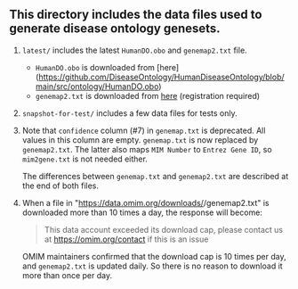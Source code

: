 ## This directory includes the data files used to generate disease ontology genesets.

1. `latest/` includes the latest `HumanDO.obo` and `genemap2.txt` file.
   - `HumanDO.obo` is downloaded from [here]
(https://github.com/DiseaseOntology/HumanDiseaseOntology/blob/main/src/ontology/HumanDO.obo)
   - `genemap2.txt` is downloaded from [here](https://omim.org/downloads) (registration required)

2. `snapshot-for-test/` includes a few data files for tests only.

3. Note that `confidence` column (#7) in `genemap.txt` is deprecated. All values in
   this column are empty. `genemap.txt` is now replaced by `genemap2.txt`. The latter
   also maps `MIM Number` to `Entrez Gene ID`, so `mim2gene.txt` is not needed either.

   The differences between `genemap.txt` and `genemap2.txt` are described at the end
   of both files.

4. When a file in "https://data.omim.org/downloads/<key>/genemap2.txt" is downloaded
   more than 10 times a day, the response will become:
     > This data account exceeded its download cap, please contact us at
     > https://omim.org/contact if this is an issue

   OMIM maintainers confirmed that the download cap is 10 times per day, and
   `genemap2.txt` is updated daily. So there is no reason to download it more than
   once per day.
